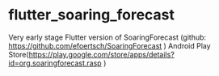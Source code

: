 # flutter_soaring_forecast
Very early stage Flutter version of SoaringForecast (github: https://github.com/efoertsch/SoaringForecast ) Android Play Store(https://play.google.com/store/apps/details?id=org.soaringforecast.rasp )


